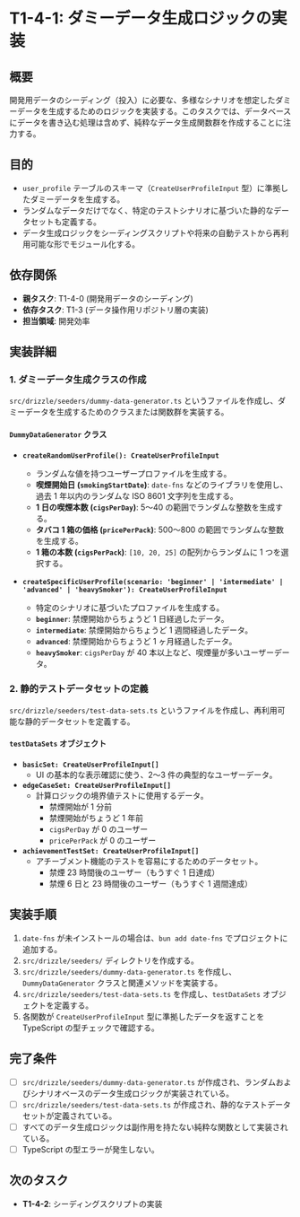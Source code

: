 # T1-4-1: ダミーデータ生成ロジックの実装

## 概要

開発用データのシーディング（投入）に必要な、多様なシナリオを想定したダミーデータを生成するためのロジックを実装する。このタスクでは、データベースにデータを書き込む処理は含めず、純粋なデータ生成関数群を作成することに注力する。

## 目的

- `user_profile` テーブルのスキーマ（`CreateUserProfileInput` 型）に準拠したダミーデータを生成する。
- ランダムなデータだけでなく、特定のテストシナリオに基づいた静的なデータセットも定義する。
- データ生成ロジックをシーディングスクリプトや将来の自動テストから再利用可能な形でモジュール化する。

## 依存関係

- **親タスク**: T1-4-0 (開発用データのシーディング)
- **依存タスク**: T1-3 (データ操作用リポジトリ層の実装)
- **担当領域**: 開発効率

## 実装詳細

### 1. ダミーデータ生成クラスの作成

`src/drizzle/seeders/dummy-data-generator.ts` というファイルを作成し、ダミーデータを生成するためのクラスまたは関数群を実装する。

#### `DummyDataGenerator` クラス

- **`createRandomUserProfile(): CreateUserProfileInput`**

  - ランダムな値を持つユーザープロファイルを生成する。
  - **喫煙開始日 (`smokingStartDate`)**: `date-fns` などのライブラリを使用し、過去 1 年以内のランダムな ISO 8601 文字列を生成する。
  - **1 日の喫煙本数 (`cigsPerDay`)**: 5〜40 の範囲でランダムな整数を生成する。
  - **タバコ 1 箱の価格 (`pricePerPack`)**: 500〜800 の範囲でランダムな整数を生成する。
  - **1 箱の本数 (`cigsPerPack`)**: `[10, 20, 25]` の配列からランダムに 1 つを選択する。

- **`createSpecificUserProfile(scenario: 'beginner' | 'intermediate' | 'advanced' | 'heavySmoker'): CreateUserProfileInput`**
  - 特定のシナリオに基づいたプロファイルを生成する。
  - **`beginner`**: 禁煙開始からちょうど 1 日経過したデータ。
  - **`intermediate`**: 禁煙開始からちょうど 1 週間経過したデータ。
  - **`advanced`**: 禁煙開始からちょうど 1 ヶ月経過したデータ。
  - **`heavySmoker`**: `cigsPerDay` が 40 本以上など、喫煙量が多いユーザーデータ。

### 2. 静的テストデータセットの定義

`src/drizzle/seeders/test-data-sets.ts` というファイルを作成し、再利用可能な静的データセットを定義する。

#### `testDataSets` オブジェクト

- **`basicSet: CreateUserProfileInput[]`**
  - UI の基本的な表示確認に使う、2〜3 件の典型的なユーザーデータ。
- **`edgeCaseSet: CreateUserProfileInput[]`**
  - 計算ロジックの境界値テストに使用するデータ。
    - 禁煙開始が 1 分前
    - 禁煙開始がちょうど 1 年前
    - `cigsPerDay` が 0 のユーザー
    - `pricePerPack` が 0 のユーザー
- **`achievementTestSet: CreateUserProfileInput[]`**
  - アチーブメント機能のテストを容易にするためのデータセット。
    - 禁煙 23 時間後のユーザー（もうすぐ 1 日達成）
    - 禁煙 6 日と 23 時間後のユーザー（もうすぐ 1 週間達成）

## 実装手順

1. `date-fns` が未インストールの場合は、`bun add date-fns` でプロジェクトに追加する。
2. `src/drizzle/seeders/` ディレクトリを作成する。
3. `src/drizzle/seeders/dummy-data-generator.ts` を作成し、`DummyDataGenerator` クラスと関連メソッドを実装する。
4. `src/drizzle/seeders/test-data-sets.ts` を作成し、`testDataSets` オブジェクトを定義する。
5. 各関数が `CreateUserProfileInput` 型に準拠したデータを返すことを TypeScript の型チェックで確認する。

## 完了条件

- [ ] `src/drizzle/seeders/dummy-data-generator.ts` が作成され、ランダムおよびシナリオベースのデータ生成ロジックが実装されている。
- [ ] `src/drizzle/seeders/test-data-sets.ts` が作成され、静的なテストデータセットが定義されている。
- [ ] すべてのデータ生成ロジックは副作用を持たない純粋な関数として実装されている。
- [ ] TypeScript の型エラーが発生しない。

## 次のタスク

- **T1-4-2**: シーディングスクリプトの実装
